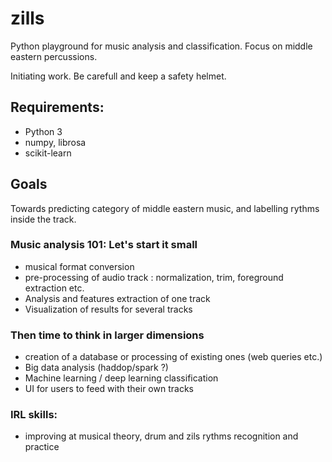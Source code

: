 # zills
Python playground for music analysis and classification. Focus on middle eastern percussions.

Initiating work. Be carefull and keep a safety helmet. 

## Requirements:
- Python 3
- numpy, librosa
- scikit-learn


 ## Goals
 
 Towards predicting category of middle eastern music, and labelling rythms inside the track.

### Music analysis 101: Let's start it small
- musical format conversion
- pre-processing of audio track : normalization, trim, foreground extraction etc.
- Analysis and features extraction of one track
- Visualization of results for several tracks


### Then time to think in larger dimensions
- creation of a database or processing of existing ones (web queries etc.)
- Big data analysis (haddop/spark ?)
- Machine learning / deep learning classification
- UI for users to feed with their own tracks


### IRL skills:
- improving at musical theory, drum and zils rythms recognition and practice
